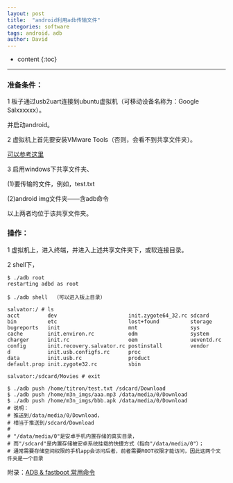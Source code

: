 ```yaml
---
layout: post
title:  "android利用adb传输文件"
categories: software
tags: android，adb
author: David
---
```


* content
{:toc}

---

### 准备条件：

1 板子通过usb2uart连接到ubuntu虚拟机（可移动设备名称为：Google Salxxxxxx）。

并启动android。

2 虚拟机上首先要安装VMware Tools（否则，会看不到共享文件夹）。

[可以参考这里](https://titron.github.io/2021/03/15/vmware_intall_tools_and_softlink/)

3 启用windows下共享文件夹、
   
   (1)要传输的文件，例如，test.txt

   (2)android img文件夹——含adb命令
   
以上两者均位于该共享文件夹。

### 操作：

1 虚拟机上，进入终端，并进入上述共享文件夹下，或软连接目录。

2 shell下，
   
```
$ ./adb root
restarting adbd as root

$ ./adb shell  （可以进入板上目录）

salvator:/ # ls
acct         dev                       init.zygote64_32.rc sdcard     
bin          etc                       lost+found          storage    
bugreports   init                      mnt                 sys        
cache        init.environ.rc           odm                 system     
charger      init.rc                   oem                 ueventd.rc 
config       init.recovery.salvator.rc postinstall         vendor     
d            init.usb.configfs.rc      proc                
data         init.usb.rc               product             
default.prop init.zygote32.rc          sbin     

salvator:/sdcard/Movies # exit

$ ./adb push /home/titron/test.txt /sdcard/Download
$ ./adb push /home/m3n_imgs/aaa.mp3 /data/media/0/Download
$ ./adb push /home/m3n_imgs/bbb.apk /data/media/0/Download
# 说明： 
# 推送到/data/media/0/Download，
# 相当于推送到/sdcard/Download
# 
# "/data/media/0"是安卓手机内置存储的真实目录，
# 而"/sdcard"是内置存储被安卓系统挂载的快捷方式（指向"/data/media/0"）；
# 通常需要存储空间权限的手机app会访问后者，前者需要ROOT权限才能访问，因此这两个文件夹是一个目录

```

附录：[ADB & fastboot 常用命令](https://blog.csdn.net/pen_cil/article/details/79762640?utm_medium=distribute.pc_relevant.none-task-blog-searchFromBaidu-8.control&dist_request_id=&depth_1-utm_source=distribute.pc_relevant.none-task-blog-searchFromBaidu-8.control)

